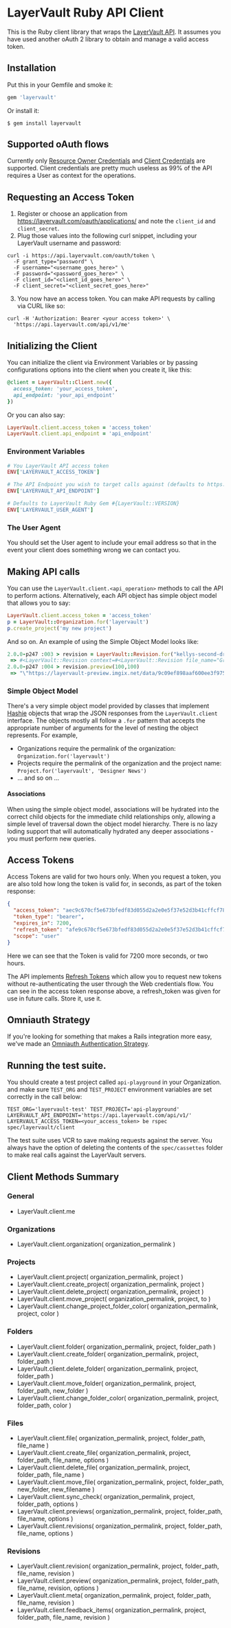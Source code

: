 # LayerVault Ruby API Client

This is the Ruby client library that wraps the [LayerVault API](https://github.com/layervault/api). It assumes you have used another oAuth 2 library to obtain and manage a valid access token.

## Installation

Put this in your Gemfile and smoke it:

```ruby
gem 'layervault'
```

Or install it:

```shell
$ gem install layervault
```

## Supported oAuth flows

Currently only [Resource Owner Credentials](https://github.com/applicake/doorkeeper/wiki/Using-Resource-Owner-Password-Credentials-flow) and [Client Credentials](https://github.com/applicake/doorkeeper/wiki/Client-Credentials-flow) are supported. Client credentials are pretty much useless as 99% of the API requires a User as context for the operations.

## Requesting an Access Token

1. Register or choose an application from https://layervault.com/oauth/applications/ and note the `client_id` and `client_secret`.
2. Plug those values into the following curl snippet, including your LayerVault username and password:

```
curl -i https://api.layervault.com/oauth/token \
  -F grant_type="password" \
  -F username="<username_goes_here>" \
  -F password="<password_goes_here>" \
  -F client_id="<client_id_goes_here>" \
  -F client_secret="<client_secret_goes_here>"
```
3. You now have an access token. You can make API requests by calling via CURL like so:

```
curl -H 'Authorization: Bearer <your access token>' \
  'https://api.layervault.com/api/v1/me'
```

## Initializing the Client

You can initialize the client via Environment Variables or by passing configurations options into the client when you create it, like this:

``` ruby
@client = LayerVault::Client.new({
  access_token: 'your_access_token',
  api_endpoint: 'your_api_endpoint'
})
```

Or you can also say:

``` ruby
LayerVault.client.access_token = 'access_token'
LayerVault.client.api_endpoint = 'api_endpoint'
```

### Environment Variables

``` ruby
# You LayerVault API access token
ENV['LAYERVAULT_ACCESS_TOKEN']

# The API Endpoint you wish to target calls against (defaults to https://api.layervault.com/api/v1/)
ENV['LAYERVAULT_API_ENDPOINT']

# Defaults to LayerVault Ruby Gem #{LayerVault::VERSION}
ENV['LAYERVAULT_USER_AGENT']
```

### The User Agent

You should set the User agent to include your email address so that in the event your client does something wrong we can contact you.

## Making API calls

You can use the `LayerVault.client.<api_operation>` methods to call the API to perform actions. Alternatively, each API object has simple object model that allows you to say:

``` ruby
LayerVault.client.access_token = 'access_token'
p = LayerVault::Organization.for('layervault')
p.create_project('my new project')
```

And so on. An example of using the Simple Object Model looks like:

```ruby
2.0.0-p247 :003 > revision = LayerVault::Revision.for("kellys-second-dropbox-test-org", 'Third Project', '', 'Grîeps.psd', 1)
 => #<LayerVault::Revision context=#<LayerVault::Revision file_name="Grîeps.psd" folder_path="" organization="kellys-second-dropbox-test-org" project="Third Project" revision=1> deleted_at=nil download_url="https://layervault.com/files/download_node/BghUzqVDpJ" full_url="https://layervault.com/kellys-second-dropbox-test-org/Third%20Project/Gr%C3%AEeps.psd" local_path="~/LayerVault/Third Project/Grîeps.psd" md5=nil modified_at="2013-11-22T01:59:11Z" name="Grîeps.psd" revision_number=4 revisions=[#<LayerVault::Revision created_at="2013-11-20T23:24:54Z" download_url="https://layervault.com/files/download_node/QH1QqU1SjS" full_url="https://layervault.com/kellys-second-dropbox-test-org/Third%20Project/Gr%C3%AEeps.psd/1" id=nil md5=nil revision_number=1 shortened_url="http://lyrv.lt/QH1QqU1SjS" tree_revision_id=732917 updated_at="2013-11-20T23:25:16Z">, #<LayerVault::Revision created_at="2013-11-20T23:25:30Z" download_url="https://layervault.com/files/download_node/7xXIVAriIQ" full_url="https://layervault.com/kellys-second-dropbox-test-org/Third%20Project/Gr%C3%AEeps.psd/2" id=nil md5=nil revision_number=2 shortened_url="http://lyrv.lt/7xXIVAriIQ" tree_revision_id=732922 updated_at="2013-11-20T23:26:02Z">, #<LayerVault::Revision created_at="2013-11-20T23:26:07Z" download_url="https://layervault.com/files/download_node/InR5lHOx6k" full_url="https://layervault.com/kellys-second-dropbox-test-org/Third%20Project/Gr%C3%AEeps.psd/3" id=nil md5=nil revision_number=3 shortened_url="http://lyrv.lt/InR5lHOx6k" tree_revision_id=732926 updated_at="2013-11-20T23:26:30Z">, #<LayerVault::Revision created_at="2013-11-22T01:59:11Z" download_url="https://layervault.com/files/download_node/BghUzqVDpJ" full_url="https://layervault.com/kellys-second-dropbox-test-org/Third%20Project/Gr%C3%AEeps.psd/4" id=nil md5=nil revision_number=4 shortened_url="http://lyrv.lt/BghUzqVDpJ" tree_revision_id=737792 updated_at="2013-11-22T01:59:33Z">] shortened_url="http://lyrv.lt/sDNUs3aXGR" updated_at="2013-11-22T01:59:33Z">
2.0.0-p247 :004 > revision.preview(100,100)
 => "\"https://layervault-preview.imgix.net/data/9c09ef898aaf600ee3f9750b8aa6157a?w=100&h=100&s=998b23bd5d90d105a9b2a4c3ef082506\""
 ```

### Simple Object Model

There's a very simple object model provided by classes that implement [Hashie](https://github.com/intridea/hashie) objects that wrap the JSON responses from the ```LayerVault.client``` interface. The objects mostly all follow a ```.for``` pattern that accepts the appropriate number of arguments for the level of nesting the object represents. For example,

  - Organizations require the permalink of the organization: ```Organization.for('layervault')```
  - Projects require the permalink of the organization and the project name: ```Project.for('layervault', 'Designer News')```
  - ... and so on ...

#### Associations

When using the simple object model, associations will be hydrated into the correct child objects for the immediate child relationships only, allowing a simple level of traversal down the object model hierarchy. There is no lazy loding support that will automatically hydrated any deeper associations - you must perform new queries.

## Access Tokens

Access Tokens are valid for two hours only. When you request a token, you are also told how long the token is valid for, in seconds, as part of the token response:

``` json
{
  "access_token": "aec9c670cf5e673bfedf83d055d2a2e0e5f37e52d3b41cffcf7874f73a7458bf",
  "token_type": "bearer",
  "expires_in": 7200,
  "refresh_token": "afe9c670cf5e673bfedf83d055d2a2e0e5f37e52d3b41cffcf7874f73a7458bf",
  "scope": "user"
}
```

Here we can see that the Token is valid for 7200 more seconds, or two hours.

The API implements [Refresh Tokens](https://github.com/applicake/doorkeeper/wiki/Enable-Refresh-Token-Credentials) which allow you to request new tokens without re-authenticating the user through the Web credentials flow. You can see in the access token response above, a refresh_token was given for use in future calls. Store it, use it.

## Omniauth Strategy

If you're looking for something that makes a Rails integration more easy, we've made an [Omniauth Authentication Strategy](https://github.com/layervault/omniauth-layervault).

## Running the test suite.

You should create a test project called ```api-playground``` in your Organization. and make sure ```TEST_ORG``` and ```TEST_PROJECT``` environment variables are set correctly in the call below:

```TEST_ORG='layervault-test' TEST_PROJECT='api-playground' LAYERVAULT_API_ENDPOINT='https://api.layervault.com/api/v1/' LAYERVAULT_ACCESS_TOKEN=<your_access_token> be rspec spec/layervault/client ```

The test suite uses VCR to save making requests against the server. You always have the option of deleting the contents of the ```spec/cassettes``` folder to make real calls against the LayerVault servers.

## Client Methods Summary

### General
  - LayerVault.client.me

### Organizations

  - LayerVault.client.organization( organization_permalink )

### Projects
  - LayerVault.client.project( organization_permalink, project )
  - LayerVault.client.create_project( organization_permalink, project )
  - LayerVault.client.delete_project( organization_permalink, project )
  - LayerVault.client.move_project( organization_permalink, project, to )
  - LayerVault.client.change_project_folder_color( organization_permalink, project, color )

### Folders
  - LayerVault.client.folder( organization_permalink, project, folder_path )
  - LayerVault.client.create_folder( organization_permalink, project, folder_path )
  - LayerVault.client.delete_folder( organization_permalink, project, folder_path )
  - LayerVault.client.move_folder( organization_permalink, project, folder_path, new_folder )
  - LayerVault.client.change_folder_color( organization_permalink, project, folder_path, color )

### Files
  - LayerVault.client.file( organization_permalink, project, folder_path, file_name )
  - LayerVault.client.create_file( organization_permalink, project, folder_path, file_name, options )
  - LayerVault.client.delete_file( organization_permalink, project, folder_path, file_name )
  - LayerVault.client.move_file( organization_permalink, project, folder_path, new_folder, new_filename )
  - LayerVault.client.sync_check( organization_permalink, project, folder_path, options )
  - LayerVault.client.previews( organization_permalink, project, folder_path, file_name, options )
  - LayerVault.client.revisions( organization_permalink, project, folder_path, file_name, options )

### Revisions
  - LayerVault.client.revision( organization_permalink, project, folder_path, file_name, revision )
  - LayerVault.client.preview( organization_permalink, project, folder_path, file_name, revision, options )
  - LayerVault.client.meta( organization_permalink, project, folder_path, file_name, revision )
  - LayerVault.client.feedback_items( organization_permalink, project, folder_path, file_name, revision )

